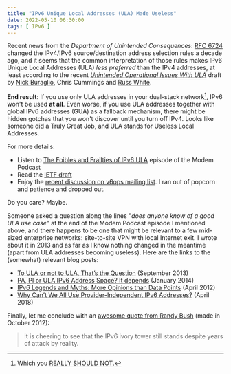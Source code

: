 ```yaml
---
title: "IPv6 Unique Local Addresses (ULA) Made Useless"
date: 2022-05-10 06:30:00
tags: [ IPv6 ]
---
```

Recent news from the *Department of Unintended Consequences*: [RFC 6724](https://datatracker.ietf.org/doc/html/rfc6724) changed the IPv4/IPv6 source/destination address selection rules a decade ago, and it seems that the common interpretation of those rules makes IPv6 Unique Local Addresses (ULA) *less preferred* than the IPv4 addresses, at least according to the recent *[Unintended Operational Issues With ULA](https://datatracker.ietf.org/doc/html/draft-buraglio-v6ops-ula-05)* draft by [Nick Buraglio](https://www.ipspace.net/Expert:Nick_Buraglio), Chris Cummings and [Russ White](https://www.ipspace.net/Author:Russ_White).

**End result**: If you use only ULA addresses in your dual-stack network[^NOULA], IPv6 won't be used **at all**. Even worse, if you use ULA addresses together with global IPv6 addresses (GUA) as a fallback mechanism, there might be hidden gotchas that you won't discover until you turn off IPv4. Looks like someone did a Truly Great Job, and ULA stands for Useless Local Addresses.
<!--more-->
[^NOULA]: Which you [REALLY SHOULD NOT](https://datatracker.ietf.org/doc/html/rfc6919#section-3).

For more details:

* Listen to [The Foibles and Frailties of IPv6 ULA](https://www.modem.show/post/s02e03/) episode of the Modem Podcast
* Read the [IETF draft](https://datatracker.ietf.org/doc/html/draft-buraglio-v6ops-ula-05)
* Enjoy the [recent discussion on v6ops mailing list](https://mailarchive.ietf.org/arch/msg/v6ops/7-SuigPyP0R-C6ZChm4-EOERBIQ/). I ran out of popcorn and patience and dropped out.

Do you care? Maybe. 

Someone asked a question along the lines "_does anyone know of a good ULA use case_" at the end of the Modem Podcast episode I mentioned above, and there happens to be one that might be relevant to a few mid-sized enterprise networks: site-to-site VPN with local Internet exit. I wrote about it in 2013 and as far as I know nothing changed in the meantime (apart from ULA addresses becoming useless). Here are the links to the (somewhat) relevant blog posts:

* [To ULA or not to ULA, That’s the Question](https://blog.ipspace.net/2013/09/to-ula-or-not-to-ula-thats-question.html) (September 2013)
* [PA, PI or ULA IPv6 Address Space? It depends](https://blog.ipspace.net/2014/01/pa-pi-or-ula-ipv6-address-space-it.html) (January 2014)
* [IPv6 Legends and Myths: More Opinions than Data Points](https://blog.ipspace.net/2012/04/ipv6-legends-and-myths-more-opinions.html) (April 2012)
* [Why Can’t We All Use Provider-Independent IPv6 Addresses?](https://blog.ipspace.net/2018/04/why-cant-we-all-use-provider.html) (April 2018)

Finally, let me conclude with an [awesome quote from Randy Bush](https://mailarchive.ietf.org/arch/msg/v6ops/7AUm63uxoa6opso7DTqnwgIB9b0/) (made in October 2012):

> It is cheering to see that the IPv6 ivory tower still stands despite
years of attack by reality.
